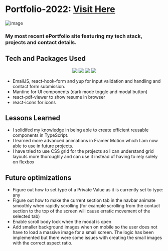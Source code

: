 # Portfolio-2022: <a target="_blank" href="https://www.tahseen.com.au">Visit Here</a>

![image](https://user-images.githubusercontent.com/55749172/176442228-1e12246e-e251-4a0d-bb4f-e529888e0ebe.png)

### My most recent ePortfolio site featuring my tech stack, projects and contact details.

## Tech and Packages Used

<p align="center">
  <img src="https://img.shields.io/badge/react-%2320232a.svg?style=for-the-badge&logo=react&logoColor=%2361DAFB" >
  <img src="https://img.shields.io/badge/typescript-%23007ACC.svg?style=for-the-badge&logo=typescript&logoColor=white" >
  <img src="https://img.shields.io/badge/Framer-black?style=for-the-badge&logo=framer&logoColor=blue" >
  <img src="https://img.shields.io/badge/vercel-%23000000.svg?style=for-the-badge&logo=vercel&logoColor=white" >
</p>

- EmailJS, react-hook-form and yup for input validation and handling and contact form submission.
- Mantine for UI components (dark mode toggle and modal button)
- react-pdf-viewer to show resume in browser
- react-icons for icons

## Lessons Learned

- I solidifed my knowledge in being able to create efficient reusable components in TypeScript.
- I learned more advanced animations in Framer Motion which I am now able to use in future projects.
- I have tried to use CSS grid for the projects so I can understand grid layouts more thoroughly and can use it instead of having to rely solely on flexbox

## Future optimizations

- Figure out how to set type of a Private Value as it is currently set to type: any
- Figure out how to make the current section tab in the navbar animate smoothly when rapidly scrolling (for example scrolling from the contact section to the top of the screen will cause erratic movement of the selected tab)
- Enable scroll body lock when the modal is open
- Add smaller background images when on mobile so the user does not have to load a massive image for a small screen. The logic has been implemented but there were some issues with creating the small images with the correct aspect ratio.
